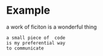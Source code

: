 # Example #
a work of ficiton is a wonderful thing

```
a small piece of  code
is my preferential way
to communicate
```
